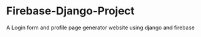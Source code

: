 # Firebase-Django-Project
A Login form and profile page generator website using django and firebase
